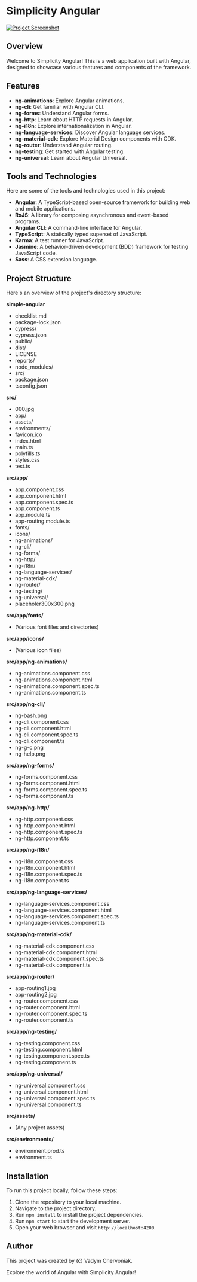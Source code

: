 # Simplicity Angular

[![Project Screenshot](https://github.com/vadym4che/simplicity-angular/blob/main/screenshot.png)](https://vadym4che.github.io/simplicity-angular/)

## Overview

Welcome to Simplicity Angular! This is a web application built with Angular, designed to showcase various features and components of the framework.

## Features

- **ng-animations**: Explore Angular animations.
- **ng-cli**: Get familiar with Angular CLI.
- **ng-forms**: Understand Angular forms.
- **ng-http**: Learn about HTTP requests in Angular.
- **ng-i18n**: Explore internationalization in Angular.
- **ng-language-services**: Discover Angular language services.
- **ng-material-cdk**: Explore Material Design components with CDK.
- **ng-router**: Understand Angular routing.
- **ng-testing**: Get started with Angular testing.
- **ng-universal**: Learn about Angular Universal.

## Tools and Technologies

Here are some of the tools and technologies used in this project:

- **Angular**: A TypeScript-based open-source framework for building web and mobile applications.
- **RxJS**: A library for composing asynchronous and event-based programs.
- **Angular CLI**: A command-line interface for Angular.
- **TypeScript**: A statically typed superset of JavaScript.
- **Karma**: A test runner for JavaScript.
- **Jasmine**: A behavior-driven development (BDD) framework for testing JavaScript code.
- **Sass**: A CSS extension language.

## Project Structure

Here's an overview of the project's directory structure:

**simple-angular**
- checklist.md
- package-lock.json
- cypress/
- cypress.json
- public/
- dist/
- LICENSE
- reports/
- node_modules/
- src/
- package.json
- tsconfig.json

**src/**
- 000.jpg
- app/
- assets/
- environments/
- favicon.ico
- index.html
- main.ts
- polyfills.ts
- styles.css
- test.ts

**src/app/**
- app.component.css
- app.component.html
- app.component.spec.ts
- app.component.ts
- app.module.ts
- app-routing.module.ts
- fonts/
- icons/
- ng-animations/
- ng-cli/
- ng-forms/
- ng-http/
- ng-i18n/
- ng-language-services/
- ng-material-cdk/
- ng-router/
- ng-testing/
- ng-universal/
- placeholer300x300.png

**src/app/fonts/**
- (Various font files and directories)

**src/app/icons/**
- (Various icon files)

**src/app/ng-animations/**
- ng-animations.component.css
- ng-animations.component.html
- ng-animations.component.spec.ts
- ng-animations.component.ts

**src/app/ng-cli/**
- ng-bash.png
- ng-cli.component.css
- ng-cli.component.html
- ng-cli.component.spec.ts
- ng-cli.component.ts
- ng-g-c.png
- ng-help.png

**src/app/ng-forms/**
- ng-forms.component.css
- ng-forms.component.html
- ng-forms.component.spec.ts
- ng-forms.component.ts

**src/app/ng-http/**
- ng-http.component.css
- ng-http.component.html
- ng-http.component.spec.ts
- ng-http.component.ts

**src/app/ng-i18n/**
- ng-i18n.component.css
- ng-i18n.component.html
- ng-i18n.component.spec.ts
- ng-i18n.component.ts

**src/app/ng-language-services/**
- ng-language-services.component.css
- ng-language-services.component.html
- ng-language-services.component.spec.ts
- ng-language-services.component.ts

**src/app/ng-material-cdk/**
- ng-material-cdk.component.css
- ng-material-cdk.component.html
- ng-material-cdk.component.spec.ts
- ng-material-cdk.component.ts

**src/app/ng-router/**
- app-routing1.jpg
- app-routing2.jpg
- ng-router.component.css
- ng-router.component.html
- ng-router.component.spec.ts
- ng-router.component.ts

**src/app/ng-testing/**
- ng-testing.component.css
- ng-testing.component.html
- ng-testing.component.spec.ts
- ng-testing.component.ts

**src/app/ng-universal/**
- ng-universal.component.css
- ng-universal.component.html
- ng-universal.component.spec.ts
- ng-universal.component.ts

**src/assets/**
- (Any project assets)

**src/environments/**
- environment.prod.ts
- environment.ts

## Installation

To run this project locally, follow these steps:

1. Clone the repository to your local machine.
2. Navigate to the project directory.
3. Run `npm install` to install the project dependencies.
4. Run `npm start` to start the development server.
5. Open your web browser and visit `http://localhost:4200`.

## Author

This project was created by (&ccaron;) Vadym Chervoniak.

Explore the world of Angular with Simplicity Angular!
